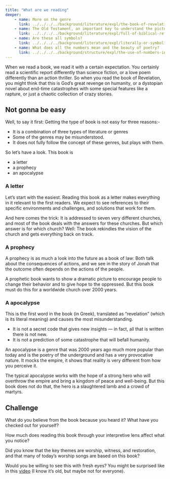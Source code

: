 ```yaml
---
title: "What are we reading"
deeper:
    - name: More on the genre
      link: ../../../../background/literature/expl/the-book-of-revelation-how-to-read-it
    - name: The Old Testament, an important key to understand the pictures
      link: ../../../../background/literature/expl/full-of-biblical-references
    - name: Are these all symbols?
      link: ../../../../background/literature/expl/literally-or-symbolic
    - name: What does all the numbers mean and the beauty of poetry?
      link: ../../../../background/structure/expl/the-use-of-numbers-in-the-book-of-revelation
---
```


When we read a book, we read it with a certain expectation. You certainly read a scientific report differently than science fiction, or a love poem differently than an action thriller. So when you read the book of Revelation, you might think that this is God’s great revenge on humanity, or a dystopian novel about end-time catastrophes with some special features like a rapture, or just a chaotic collection of crazy stories.

## Not gonna be easy

<a name="4156"></a>
Well, to say it first: Getting the type of book is not easy for three reasons:-

- It is a combination of three types of literature or genres
- Some of the genres may be misunderstood.
- It does not fully follow the concept of these genres, but plays with them.

So let’s have a look. This book is

- a letter
- a prophecy
- an apocalypse

### A letter

<a name="2467"></a>
Let’s start with the easiest. Reading this book as a letter makes everything in it relevant to the first readers. We expect to see references to their specific environments and challenges, and solutions that work for them.

And here comes the trick: It is addressed to seven very different churches, and most of the book deals with the answers for these churches. But which answer is for which church? Well: The book rekindles the vision of the church and gets everything back on track.

### A prophecy

<a name="d714"></a>
A prophecy is as much a look into the future as a book of law: Both talk about the consequences of actions, and we see in the story of Jonah that the outcome often depends on the actions of the people.

A prophetic book wants to show a dramatic picture to encourage people to change their behavior and to give hope to the oppressed. But this book must do this for a worldwide church over 2000 years.

### A apocalypse

<a name="841f"></a>
This is the first word in the book (in Greek), translated as “revelation” (which is its literal meaning) and causes the most misunderstanding.

- It is not a secret code that gives new insights — in fact, all that is written there is not new.
- It is not a prediction of some catastrophe that will befall humanity.

An apocalypse is a genre that was 2000 years ago much more popular than today and is the poetry of the underground and has a very provocative nature. It mocks the empire, it shows that reality is very different from how you perceive it.

The typical apocalypse works with the hope of a strong hero who will overthrow the empire and bring a kingdom of peace and well-being. But this book does not do that, the hero is a slaughtered lamb and a crowd of martyrs.

## Challenge

<a name="afa9"></a>
What do you believe from the book because you heard it? What have you checked out for yourself?

How much does reading this book through your interpretive lens affect what you notice?

Did you know that the key themes are worship, witness, and restoration, and that many of today’s worship songs are based on this book?

Would you be willing to see this with fresh eyes? You might be surprised like in this [video](https://www.youtube.com/watch?v=KB_lTKZm1Ts&amp;pp=ygUTYXdhcmVuZXNzIHRlc3QgYmVhcg%3D%3D) (I know it’s old, but maybe not for everyone).
